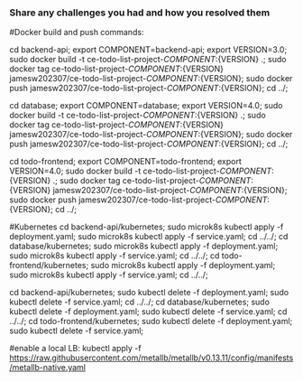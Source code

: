 ### Share any challenges you had and how you resolved them

#Docker build and push commands:

cd backend-api; export COMPONENT=backend-api; export VERSION=3.0; sudo docker build -t ce-todo-list-project-${COMPONENT}:${VERSION} .; sudo docker tag ce-todo-list-project-${COMPONENT}:${VERSION} jamesw202307/ce-todo-list-project-${COMPONENT}:${VERSION}; sudo docker push jamesw202307/ce-todo-list-project-${COMPONENT}:${VERSION}; cd ../;

cd database; export COMPONENT=database; export VERSION=4.0; sudo docker build -t ce-todo-list-project-${COMPONENT}:${VERSION} .; sudo docker tag ce-todo-list-project-${COMPONENT}:${VERSION} jamesw202307/ce-todo-list-project-${COMPONENT}:${VERSION}; sudo docker push jamesw202307/ce-todo-list-project-${COMPONENT}:${VERSION}; cd ../;

cd todo-frontend; export COMPONENT=todo-frontend; export VERSION=4.0; sudo docker build -t ce-todo-list-project-${COMPONENT}:${VERSION} .; sudo docker tag ce-todo-list-project-${COMPONENT}:${VERSION} jamesw202307/ce-todo-list-project-${COMPONENT}:${VERSION}; sudo docker push jamesw202307/ce-todo-list-project-${COMPONENT}:${VERSION}; cd ../;

#Kubernetes
cd backend-api/kubernetes; sudo microk8s kubectl apply -f deployment.yaml; sudo microk8s kubectl apply -f service.yaml; cd ../../;
cd database/kubernetes; sudo microk8s kubectl apply -f deployment.yaml; sudo microk8s kubectl apply -f service.yaml; cd ../../;
cd todo-frontend/kubernetes; sudo microk8s kubectl apply -f deployment.yaml; sudo microk8s kubectl apply -f service.yaml; cd ../../;

cd backend-api/kubernetes; sudo kubectl delete -f deployment.yaml; sudo kubectl delete -f service.yaml; cd ../../;
cd database/kubernetes; sudo kubectl delete -f deployment.yaml; sudo kubectl delete -f service.yaml; cd ../../;
cd todo-frontend/kubernetes; sudo kubectl delete -f deployment.yaml; sudo kubectl delete -f service.yaml; 

#enable a local LB:
kubectl apply -f https://raw.githubusercontent.com/metallb/metallb/v0.13.11/config/manifests/metallb-native.yaml